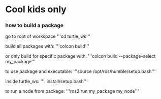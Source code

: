 # Cool kids only

### how to build a package

go to root of workspace
'''cd turtle_ws'''

build all packages with:
'''colcon build'''

or only build for specific package with:
'''colcon build --package-select my_package'''

to use package and executable:
'''source /opt/ros/humble/setup.bash'''

inside turtle_ws:
'''. install/setup.bash'''

to run a node from package:
'''ros2 run my_package my_node'''